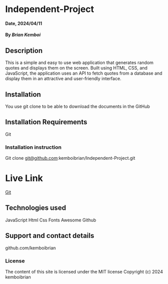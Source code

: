 # Independent-Project

#### Date, 2024/04/11

#### By *Brian Kemboi*

## Description
This is a simple and easy to use web application that generates random quotes and displays them on the screen. Built using HTML, CSS, and JavaScript, the application uses an API to fetch quotes from a database and display them in an attractive and user-friendly interface.

## Installation
You use git clone to be able to download the documents in the GitHub

## Installation Requirements
Git


### Installation instruction
Git clone git@github.com:kemboibrian/Independent-Project.git

# Live Link
[Git](https://github.com/kemboibrian/Independent-Project)

## Technologies used
JavaScript
Html
Css
Fonts Awesome
Github

## Support and contact details
github.com/kemboibrian

### License
The content of this site is licensed under the MIT license
Copyright (c) 2024 kemboibrian
